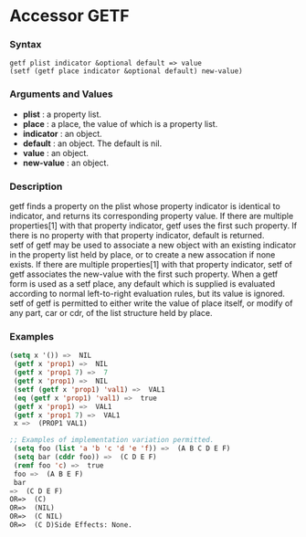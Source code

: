 <!-- Generated on 05/10/2020 by https://github.com/anto2oo/clhs-evolved -->

# Accessor GETF

### Syntax
`getf plist indicator &optional default => value`  
`(setf (getf place indicator &optional default) new-value)`  


### Arguments and Values
- **plist** : a property list.   
- **place** : a place, the value of which is a property list.   
- **indicator** : an object.   
- **default** : an object. The default is nil.   
- **value** : an object.   
- **new-value** : an object.   


### Description
getf finds a property on the plist whose property indicator is identical to indicator, and returns its corresponding property value.  If there are multiple properties[1] with that property indicator, getf uses the first such property.  If there is no property with that property indicator, default is returned.  
setf of getf may be used to associate a new object with an existing indicator in the property list held by place, or to create a new assocation if none exists.  If there are multiple properties[1] with that property indicator, setf of getf associates the new-value with the first such property.   When a getf form is used as a setf place, any default which is supplied is evaluated according to normal left-to-right evaluation rules, but its value is ignored.  
 setf of getf is permitted to either write the value of place itself, or modify of any part, car or cdr, of the list structure held by place.



### Examples
```lisp 
(setq x '()) =>  NIL
 (getf x 'prop1) =>  NIL
 (getf x 'prop1 7) =>  7
 (getf x 'prop1) =>  NIL
 (setf (getf x 'prop1) 'val1) =>  VAL1
 (eq (getf x 'prop1) 'val1) =>  true
 (getf x 'prop1) =>  VAL1
 (getf x 'prop1 7) =>  VAL1
 x =>  (PROP1 VAL1)

;; Examples of implementation variation permitted.
 (setq foo (list 'a 'b 'c 'd 'e 'f)) =>  (A B C D E F)
 (setq bar (cddr foo)) =>  (C D E F)
 (remf foo 'c) =>  true
 foo =>  (A B E F)
 bar
=>  (C D E F)
OR=>  (C)
OR=>  (NIL)
OR=>  (C NIL)
OR=>  (C D)Side Effects: None.
```
